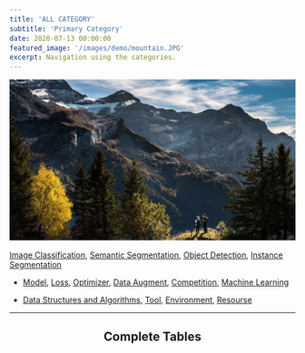 ```yaml
---
title: 'ALL CATEGORY'
subtitle: 'Primary Category'
date: 2020-07-13 00:00:00
featured_image: '/images/demo/mountain.JPG'
excerpt: Navigation using the categories.
---
```


![](/images/demo/mountain.JPG)

[Image Classification](/category/image-classification),  [Semantic Segmentation](/category/semantic-segmentaion),  [Object Detection](/category/object-detection),  [Instance Segmentation]()<br />

* [Model](), [Loss](), [Optimizer](), [Data Augment](), [Competition](), [Machine Learning]()

* [Data Structures and Algorithms](), [Tool](), [Environment](), [Resourse]()


---

## <center>Complete Tables</center>
